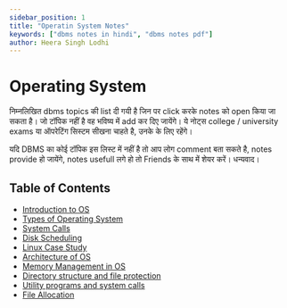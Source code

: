 ```yaml
---
sidebar_position: 1
title: "Operatin System Notes"
keywords: ["dbms notes in hindi", "dbms notes pdf"]
author: Heera Singh Lodhi
---
```


# Operating System

निम्नलिखित dbms topics की list दी गयी है जिन पर click करके notes को open किया जा सकता है। जो टॉपिक नहीं है वह भविष्य में add कर दिए जायेंगे। ये नोट्स college / university exams या ऑपरेटिंग सिस्टम सीखना चाहते है, उनके के लिए रहेंगे।

यदि DBMS का कोई टॉपिक इस लिस्ट में नहीं है तो आप लोग comment बता सकते है, notes provide हो जायेंगे, notes usefull लगे हो तो Friends के साथ में शेयर करें। धन्यवाद।

## Table of Contents

- [Introduction to OS](/docs/operating-system/introduction-to-operating-system)
- [Types of Operating System](/docs/operating-system/types-of-operating-system)
- [System Calls](/docs/operating-system/system-calls-for-file-management)
- [Disk Scheduling](/docs/operating-system/os-disk-scheduling-algorithms)
- [Linux Case Study](/docs/operating-system/case-studies-unix-linux)
- [Architecture of OS](/docs/operating-system/architecture-of-operating-system-in-hindi)
- [Memory Management in OS](/docs/operating-system/memory-management-in-os)
- [Directory structure and file protection](/docs/operating-system/directory-structure-and-file-protection)
- [Utility programs and system calls](/docs/operating-system/system-calls-for-file-management)
- [File Allocation](/docs/operating-system/file-allocation-methods-in-os)
